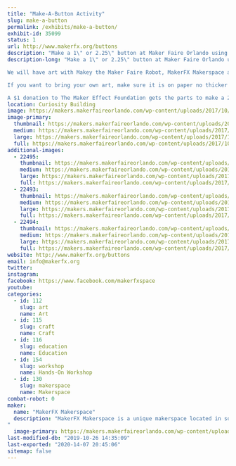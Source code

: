 ```yaml
---
title: "Make-A-Button Activity"
slug: make-a-button
permalink: /exhibits/make-a-button/
exhibit-id: 35099
status: 1
url: http://www.makerfx.org/buttons
description: "Make a 1\" or 2.25\" button at Maker Faire Orlando using our art, or bring your own!"
description-long: "Make a 1\" or 2.25\" button at Maker Faire Orlando using our art, or bring your own! We are bringing parts to make 5,000 1\" buttons and 5,000 2.25\" buttons - will you help us make 10,000 buttons in one weekend?!

We will have art with Makey the Maker Faire Robot, MakerFX Makerspace art, Maker Faire Orlando art, color-your-own options, and more. 

If you want to bring your own art, make sure it is on paper no thicker than a photo. Plain paper is best, and cardstock is too thick.

A $1 donation to The Maker Effect Foundation gets the parts to make a 2.25\" button or the parts to make TWO 1\" buttons!"
location: Curiosity Building
image: https://makers.makerfaireorlando.com/wp-content/uploads/2017/10/buttons4.jpg
image-primary:
  thumbnail: https://makers.makerfaireorlando.com/wp-content/uploads/2017/10/buttons4-150x150.jpg
  medium: https://makers.makerfaireorlando.com/wp-content/uploads/2017/10/buttons4-225x300.jpg
  large: https://makers.makerfaireorlando.com/wp-content/uploads/2017/10/buttons4.jpg
  full: https://makers.makerfaireorlando.com/wp-content/uploads/2017/10/buttons4.jpg
additional-images:
  - 22495:
    thumbnail: https://makers.makerfaireorlando.com/wp-content/uploads/2017/10/buttons3-150x150.jpg
    medium: https://makers.makerfaireorlando.com/wp-content/uploads/2017/10/buttons3-300x169.jpg
    large: https://makers.makerfaireorlando.com/wp-content/uploads/2017/10/buttons3-1024x576.jpg
    full: https://makers.makerfaireorlando.com/wp-content/uploads/2017/10/buttons3.jpg
  - 22493:
    thumbnail: https://makers.makerfaireorlando.com/wp-content/uploads/2017/10/buttons1-150x150.jpg
    medium: https://makers.makerfaireorlando.com/wp-content/uploads/2017/10/buttons1-169x300.jpg
    large: https://makers.makerfaireorlando.com/wp-content/uploads/2017/10/buttons1-576x1024.jpg
    full: https://makers.makerfaireorlando.com/wp-content/uploads/2017/10/buttons1.jpg
  - 22494:
    thumbnail: https://makers.makerfaireorlando.com/wp-content/uploads/2017/10/buttons2-150x150.jpg
    medium: https://makers.makerfaireorlando.com/wp-content/uploads/2017/10/buttons2-169x300.jpg
    large: https://makers.makerfaireorlando.com/wp-content/uploads/2017/10/buttons2-576x1024.jpg
    full: https://makers.makerfaireorlando.com/wp-content/uploads/2017/10/buttons2.jpg
website: http://www.makerfx.org/buttons
email: info@makerfx.org
twitter: 
instagram: 
facebook: https://www.facebook.com/makerfxspace
youtube: 
categories:
  - id: 112
    slug: art
    name: Art
  - id: 115
    slug: craft
    name: Craft
  - id: 116
    slug: education
    name: Education
  - id: 154
    slug: workshop
    name: Hands-On Workshop
  - id: 130
    slug: makerspace
    name: Makerspace
combat-robot: 0
maker:
  name: "MakerFX Makerspace"
  description: "MakerFX Makerspace is a unique makerspace located in south Orlando and easily accessible by those in the area. This new makerspace is organize by a group of like minded individuals that saw a need for a new space on the south side or Orlando to fill in the geographic gaps. One of our goals is to work hand in hand with other local spaces in the Greater Orlando area. As a program of The Maker Effect Foundation, MakerFX strives to create unique classes, useful workspaces, and share ideas with the maker community. 
"
  image-primary: https://makers.makerfaireorlando.com/wp-content/uploads/2017/08/makerfx_hex_square.png
last-modified-db: "2019-10-26 14:35:09"
last-exported: "2020-14-07 20:45:06"
sitemap: false
---
```

